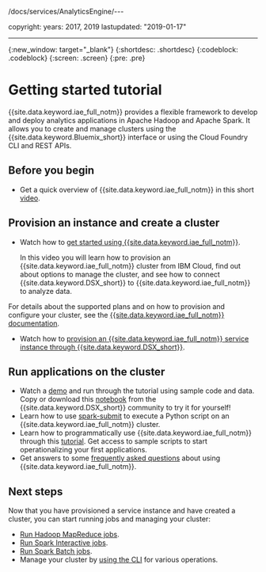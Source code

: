 /docs/services/AnalyticsEngine/---

copyright:
  years: 2017, 2019
lastupdated: "2019-01-17"

---

{:new_window: target="_blank"}
{:shortdesc: .shortdesc}
{:codeblock: .codeblock}
{:screen: .screen}
{:pre: .pre}

# Getting started tutorial

{{site.data.keyword.iae_full_notm}} provides a flexible framework to develop and deploy analytics applications in Apache Hadoop and Apache Spark. It allows you to create and manage clusters using the {{site.data.keyword.Bluemix_short}} interface or using the Cloud Foundry CLI and REST APIs.

## Before you begin

* Get a quick overview of {{site.data.keyword.iae_full_notm}} in this short [video](https://developer.ibm.com/clouddataservices/docs/analytics-engine/).

## Provision an instance and create a cluster
* Watch how to [get started using {{site.data.keyword.iae_full_notm}}](https://developer.ibm.com/clouddataservices/docs/analytics-engine/get-started).

  In this video you will learn how to provision an {{site.data.keyword.iae_full_notm}} cluster from IBM Cloud, find out about options to manage the cluster, and see how to connect {{site.data.keyword.DSX_short}} to {{site.data.keyword.iae_full_notm}} to analyze data.

 For details about the supported plans and on how to provision and configure your cluster, see the [{{site.data.keyword.iae_full_notm}} documentation](provisioning.html).

* Watch how to [provision an {{site.data.keyword.iae_full_notm}} service instance through {{site.data.keyword.DSX_short}}](https://developer.ibm.com/clouddataservices/docs/analytics-engine/get-started/#provision).

## Run applications on the cluster

* Watch a [demo](https://developer.ibm.com/clouddataservices/docs/analytics-engine/get-started/#spark-notebook) and run through the tutorial using sample code and data. Copy or download this [notebook](https://datascience.ibm.com/exchange/public/entry/view/e2e70feb00a65760eb1bd683da285364) from the {{site.data.keyword.DSX_short}} community to try it for yourself!
* Learn how to use [spark-submit](https://developer.ibm.com/clouddataservices/docs/analytics-engine/get-started/#spark-submit) to execute a Python script on an {{site.data.keyword.iae_full_notm}} cluster.
* Learn how to programmatically use {{site.data.keyword.iae_full_notm}} through this [tutorial](https://github.com/IBM-Cloud/IBM-Analytics-Engine). Get access to sample scripts to start operationalizing your first applications.
* Get answers to some [frequently asked questions](/docs/services/AnalyticsEngine/faqs-general.html) about using {{site.data.keyword.iae_full_notm}}.

## Next steps
Now that you have provisioned a service instance and have created a cluster, you can start running jobs and managing your cluster:

- [Run Hadoop MapReduce jobs](/docs/services/AnalyticsEngine/hadoop-mapreduce-jobs.html).
- [Run Spark Interactive jobs](/docs/services/AnalyticsEngine/spark-interactive-notebooks-api.html).
- [Run Spark Batch jobs](/docs/services/AnalyticsEngine/Livy-api.html).
- Manage your cluster by [using the CLI](/docs/analytics-engine-cli-plugin/analytics-engine-service-cli.html) for various operations.
